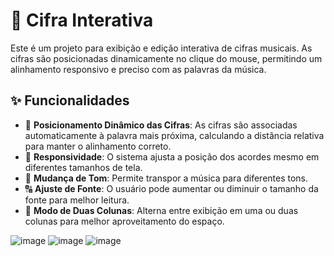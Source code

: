# 🎸 Cifra Interativa

Este é um projeto para exibição e edição interativa de cifras musicais. As cifras são posicionadas dinamicamente no clique do mouse, permitindo um alinhamento responsivo e preciso com as palavras da música.

## ✨ Funcionalidades

- 📌 **Posicionamento Dinâmico das Cifras**: As cifras são associadas automaticamente à palavra mais próxima, calculando a distância relativa para manter o alinhamento correto.
- 🔄 **Responsividade**: O sistema ajusta a posição dos acordes mesmo em diferentes tamanhos de tela.
- 🎼 **Mudança de Tom**: Permite transpor a música para diferentes tons.
- 🔠 **Ajuste de Fonte**: O usuário pode aumentar ou diminuir o tamanho da fonte para melhor leitura.
- 📑 **Modo de Duas Colunas**: Alterna entre exibição em uma ou duas colunas para melhor aproveitamento do espaço.


![image](https://github.com/user-attachments/assets/df606b79-8866-4798-a18d-bd0d78be6e3b)
![image](https://github.com/user-attachments/assets/9f1116cd-b944-46c4-a235-7a1987668b4d)
![image](https://github.com/user-attachments/assets/5b0bfc65-d6e5-4ea8-b92e-c14bf79c7382)
